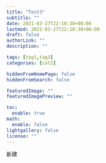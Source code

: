 ```yaml
---
title: "Test3"
subtitle: ""
date: 2021-03-27T22:10:38+08:00
lastmod: 2021-03-27T22:10:38+08:00
draft: false
authorLink: ""
description: ""

tags: [tag1,tag3]
categories: [cat2]

hiddenFromHomePage: false
hiddenFromSearch: false

featuredImage: ""
featuredImagePreview: ""

toc:
  enable: true
math:
  enable: false
lightgallery: false
license: ""
---
```


新建

<!--more-->
